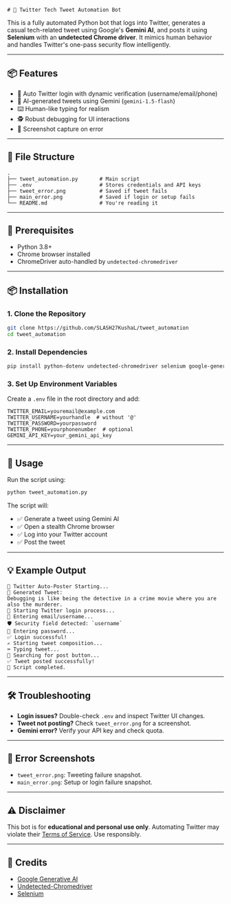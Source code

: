     # 🤖 Twitter Tech Tweet Automation Bot

This is a fully automated Python bot that logs into Twitter, generates a casual tech-related tweet using Google's **Gemini AI**, and posts it using **Selenium** with an **undetected Chrome driver**. It mimics human behavior and handles Twitter's one-pass security flow intelligently.

---

## 📦 Features

- 🔐 Auto Twitter login with dynamic verification (username/email/phone)
- 🧠 AI-generated tweets using Gemini (`gemini-1.5-flash`)
- ⌨️ Human-like typing for realism
- 🕵️ Robust debugging for UI interactions
- 📸 Screenshot capture on error

---

## 📁 File Structure

```
.
├── tweet_automation.py       # Main script
├── .env                      # Stores credentials and API keys
├── tweet_error.png           # Saved if tweet fails
├── main_error.png            # Saved if login or setup fails
└── README.md                 # You're reading it
```

---

## 🔧 Prerequisites

- Python 3.8+
- Chrome browser installed
- ChromeDriver auto-handled by `undetected-chromedriver`

---

## 📦 Installation

### 1. Clone the Repository

```bash
git clone https://github.com/SLASH27KushaL/tweet_automation
cd tweet_automation
```

### 2. Install Dependencies

```bash
pip install python-dotenv undetected-chromedriver selenium google-generativeai
```

### 3. Set Up Environment Variables

Create a `.env` file in the root directory and add:

```env
TWITTER_EMAIL=youremail@example.com
TWITTER_USERNAME=yourhandle  # without '@'
TWITTER_PASSWORD=yourpassword
TWITTER_PHONE=yourphonenumber  # optional
GEMINI_API_KEY=your_gemini_api_key
```

---

## 🚀 Usage

Run the script using:

```bash
python tweet_automation.py
```

The script will:

- ✅ Generate a tweet using Gemini AI
- ✅ Open a stealth Chrome browser
- ✅ Log into your Twitter account
- ✅ Post the tweet

---

## 💡 Example Output

```
🚀 Twitter Auto-Poster Starting...
🧠 Generated Tweet:
Debugging is like being the detective in a crime movie where you are also the murderer.
🔐 Starting Twitter login process...
📧 Entering email/username...
🛡️ Security field detected: `username`
🔑 Entering password...
✅ Login successful!
✍️ Starting tweet composition...
⌨️ Typing tweet...
🔎 Searching for post button...
✅ Tweet posted successfully!
🛑 Script completed.
```

---

## 🛠 Troubleshooting

- **Login issues?** Double-check `.env` and inspect Twitter UI changes.
- **Tweet not posting?** Check `tweet_error.png` for a screenshot.
- **Gemini error?** Verify your API key and check quota.

---

## 📸 Error Screenshots

- `tweet_error.png`: Tweeting failure snapshot.
- `main_error.png`: Setup or login failure snapshot.

---

## ⚠️ Disclaimer

This bot is for **educational and personal use only**. Automating Twitter may violate their [Terms of Service](https://twitter.com/en/tos). Use responsibly.

---

## 🙏 Credits

- [Google Generative AI](https://ai.google.dev/)
- [Undetected-Chromedriver](https://github.com/ultrafunkamsterdam/undetected-chromedriver)
- [Selenium](https://www.selenium.dev/)

    
